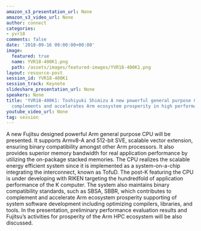 ```yaml
---
amazon_s3_presentation_url: None
amazon_s3_video_url: None
author: connect
categories:
- yvr18
comments: false
date: '2018-09-16 09:00:00+00:00'
image:
  featured: true
  name: YVR18-400K1.png
  path: /assets/images/featured-images/YVR18-400K1.png
layout: resource-post
session_id: YVR18-400K1
session_track: Keynote
slideshare_presentation_url: None
speakers: None
title: 'YVR18-400K1: Toshiyuki Shimizu A new powerful general purpose CPU
  complements and accelerates Arm ecosystem prosperity in high performance servers '
youtube_video_url: None
tag: session
---
```


A new Fujitsu designed powerful Arm general purpose CPU will be presented. It supports Armv8-A and 512-bit SVE, scalable vector extension, ensuring binary compatibility amongst other Arm processors. It also provides superior memory bandwidth for real application performance by utilizing the on-package stacked memories. The CPU realizes the scalable energy efficient system since it is implemented as a system-on-a-chip integrating the interconnect, known as TofuD. The post-K featuring the CPU is under developing with RIKEN targeting the hundredfold of application performance of the K computer. The system also maintains binary compatibility standards, such as SBSA, SBBR, which contributes to complement and accelerate Arm ecosystem prosperity supporting of system software development including optimizing compilers, libraries, and tools. In the presentation, preliminary performance evaluation results and Fujitsu’s activities for prosperity of the Arm HPC ecosystem will be also discussed.